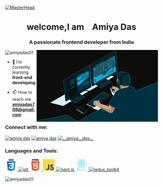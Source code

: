[![MasterHead](https://repository-images.githubusercontent.com/588181932/e36ec678-7984-4cdd-8e4c-a3932772ff8e)](https://amiyadas01.io)
<h1 align="center">welcome,I am&nbsp;&nbsp;&nbsp; Amiya Das</h1>
<h3 align="center">A passionate frontend developer from India</h3>
<img align="right" alt="Coding" width="400" src="https://raw.githubusercontent.com/Potential17/Potential17/master/user%20(2).gif">
<p align="left"> <img src="https://komarev.com/ghpvc/?username=amiyadas01&label=Profile%20views&color=0e75b6&style=flat"
        alt="amiyadas01" loop /> </p>

- 🌱 I’m currently learning **front-end developing**

- 📫 How to reach me **amiyadas708@gmail.com**

<h3 align="left">Connect with me:</h3>
<p align="left">
    <a href="https://x.com/amiya__das?s=09" target="blank"><img align="center"
            src="https://raw.githubusercontent.com/rahuldkjain/github-profile-readme-generator/master/src/images/icons/Social/twitter.svg"
            alt="amiya das" height="30" width="40" /></a>
    <a href="https://www.linkedin.com/in/amiya-das-?utm_source=share&utm_campaign=share_via&utm_content=profile&utm_medium=android_app" target="blank"><img align="center"
            src="https://raw.githubusercontent.com/rahuldkjain/github-profile-readme-generator/master/src/images/icons/Social/linked-in-alt.svg"
            alt="amiya das" height="30" width="40" /></a>
    <a href="https://instagram.com/__amiya__das__" target="blank"><img align="center"
            src="https://raw.githubusercontent.com/rahuldkjain/github-profile-readme-generator/master/src/images/icons/Social/instagram.svg"
            alt="__amiya__das__" height="30" width="40" /></a>
</p>

<h3 align="left">Languages and Tools:</h3>
<p align="left">  <a href="https://www.w3schools.com/css/" target="_blank" rel="noreferrer"> <img
            src="https://raw.githubusercontent.com/devicons/devicon/master/icons/css3/css3-original-wordmark.svg"
            alt="css3" width="40" height="40" /> </a> <a href="https://git-scm.com/" target="_blank" rel="noreferrer">
        <img src="https://www.vectorlogo.zone/logos/git-scm/git-scm-icon.svg" alt="git" width="40" height="40" /> </a>
    <a href="https://www.w3.org/html/" target="_blank" rel="noreferrer"> <img
            src="https://raw.githubusercontent.com/devicons/devicon/master/icons/html5/html5-original-wordmark.svg"
            alt="html5" width="40" height="40" /> </a> <a href="https://developer.mozilla.org/en-US/docs/Web/JavaScript"
        target="_blank" rel="noreferrer"> <img
            src="https://raw.githubusercontent.com/devicons/devicon/master/icons/javascript/javascript-original.svg"
            alt="javascript" width="40" height="40" /> </a> <a href="https://www.python.org" target="_blank"
        rel="noreferrer"> <a href="https://nextjs.org/" target="_blank" rel="noreferrer"><img 
            src="https://img.icons8.com/fluent-systems-filled/200/FFFFFF/nextjs.png"
            alt="next.js" width="40" height="40" /> </a> <a href="https://reactjs.org/" target="_blank" rel="noreferrer">
        <img src="https://raw.githubusercontent.com/devicons/devicon/master/icons/react/react-original-wordmark.svg"
            alt="react" width="40" height="40" /> </a>
             </a> <a href="https://redux-toolkit.js.org/" target="_blank" rel="noreferrer">
        <img src="http://uxwing.com/wp-content/themes/uxwing/download/brands-and-social-media/redux-icon.png"
            alt="redux_toolkit" width="40" height="40" style={hover:transform-scale-2 }/> </a></p>

<p><img align="center"
        src="https://github-readme-stats.vercel.app/api/top-langs?username=amiyadas01&show_icons=true&locale=en&layout=compact"
        alt="amiyadas01" /></p>
<!--
**amiyadas01/amiyadas01** is a ✨ _special_ ✨ repository because its `README.md` (this file) appears on your GitHub profile.

Here are some ideas to get you started:

- 🔭 I’m currently working on ...
- 🌱 I’m currently learning ...
- 👯 I’m looking to collaborate on ...
- 🤔 I’m looking for help with ...
- 💬 Ask me about ...
- 📫 How to reach me: ...
- 😄 Pronouns: ...
- ⚡ Fun fact: ...
-->
